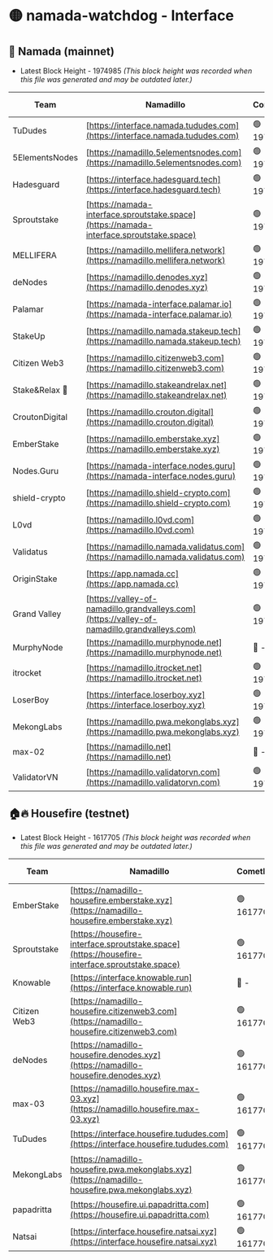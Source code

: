 # 🟡 namada-watchdog - Interface

## 🚀 Namada (mainnet)
- Latest Block Height - 1974985 *(This block height was recorded when this file was generated and may be outdated later.)*

| Team | Namadillo | CometBFT | Indexer | MASP Indexer |
|-|-|-|-|-|
| TuDudes | [https://interface.namada.tududes.com](https://interface.namada.tududes.com) | 🟢 1974964 | 🟢 1974963 | 🟢 1974963 |
| 5ElementsNodes | [https://namadillo.5elementsnodes.com](https://namadillo.5elementsnodes.com) | 🟢 1974964 | 🟢 1974964 | 🟢 1974964 |
| Hadesguard | [https://interface.hadesguard.tech](https://interface.hadesguard.tech) | 🟢 1974965 | 🟢 1974964 | 🟢 1974964 |
| Sproutstake | [https://namada-interface.sproutstake.space](https://namada-interface.sproutstake.space) | 🟢 1974965 | 🟢 1974965 | 🟢 1974965 |
| MELLIFERA | [https://namadillo.mellifera.network](https://namadillo.mellifera.network) | 🟢 1974966 | 🟢 1974966 | 🟢 1974966 |
| deNodes | [https://namadillo.denodes.xyz](https://namadillo.denodes.xyz) | 🟢 1974967 | 🟢 1974966 | 🟢 1974966 |
| Palamar | [https://namada-interface.palamar.io](https://namada-interface.palamar.io) | 🟢 1974967 | 🟢 1974967 | 🟢 1974967 |
| StakeUp | [https://namadillo.namada.stakeup.tech](https://namadillo.namada.stakeup.tech) | 🟢 1974968 | 🟢 1974968 | 🟢 1974968 |
| Citizen Web3 | [https://namadillo.citizenweb3.com](https://namadillo.citizenweb3.com) | 🟢 1974968 | 🟢 1974968 | 🟢 1974968 |
| Stake&Relax 🦥 | [https://namadillo.stakeandrelax.net](https://namadillo.stakeandrelax.net) | 🟢 1974969 | 🟢 1974969 | 🟢 1974969 |
| CroutonDigital | [https://namadillo.crouton.digital](https://namadillo.crouton.digital) | 🟢 1974969 | 🔴 - | 🟢 1974970 |
| EmberStake | [https://namadillo.emberstake.xyz](https://namadillo.emberstake.xyz) | 🟢 1974971 | 🟢 1974971 | 🟢 1974971 |
| Nodes.Guru | [https://namada-interface.nodes.guru](https://namada-interface.nodes.guru) | 🟢 1974971 | 🟢 1974971 | 🟢 1974971 |
| shield-crypto | [https://namadillo.shield-crypto.com](https://namadillo.shield-crypto.com) | 🟢 1974972 | 🟢 1974971 | 🟢 1974971 |
| L0vd | [https://namadillo.l0vd.com](https://namadillo.l0vd.com) | 🟢 1974972 | 🔴 - | 🟢 1974974 |
| Validatus | [https://namadillo.namada.validatus.com](https://namadillo.namada.validatus.com) | 🟢 1974975 | 🟢 1974975 | 🟢 1974975 |
| OriginStake | [https://app.namada.cc](https://app.namada.cc) | 🟢 1974976 | 🟢 1974975 | 🟢 1974975 |
| Grand Valley | [https://valley-of-namadillo.grandvalleys.com](https://valley-of-namadillo.grandvalleys.com) | 🟢 1974976 | 🟢 1974976 | 🟢 1974976 |
| MurphyNode | [https://namadillo.murphynode.net](https://namadillo.murphynode.net) | 🔴 - | 🔴 - | 🔴 - |
| itrocket | [https://namadillo.itrocket.net](https://namadillo.itrocket.net) | 🟢 1974983 | 🟢 1974982 | 🟢 1974983 |
| LoserBoy | [https://interface.loserboy.xyz](https://interface.loserboy.xyz) | 🟢 1974983 | 🟢 1974978 | 🟢 1974978 |
| MekongLabs | [https://namadillo.pwa.mekonglabs.xyz](https://namadillo.pwa.mekonglabs.xyz) | 🟢 1974979 | 🟢 1974978 | 🟢 1974978 |
| max-02 | [https://namadillo.net](https://namadillo.net) | 🔴 - | 🔴 - | 🔴 - |
| ValidatorVN | [https://namadillo.validatorvn.com](https://namadillo.validatorvn.com) | 🟢 1974985 | 🟢 1974981 | 🟢 1974982 |

## 🏠🔥 Housefire (testnet)
- Latest Block Height - 1617705 *(This block height was recorded when this file was generated and may be outdated later.)*

| Team | Namadillo | CometBFT | Indexer | MASP Indexer |
|-|-|-|-|-|
| EmberStake | [https://namadillo-housefire.emberstake.xyz](https://namadillo-housefire.emberstake.xyz) | 🟢 1617700 | 🟢 1617700 | 🟢 1617700 |
| Sproutstake | [https://housefire-interface.sproutstake.space](https://housefire-interface.sproutstake.space) | 🟢 1617701 | 🟢 1617701 | 🟢 1617701 |
| Knowable | [https://interface.knowable.run](https://interface.knowable.run) | 🔴 - | 🔴 - | 🔴 - |
| Citizen Web3 | [https://namadillo-housefire.citizenweb3.com](https://namadillo-housefire.citizenweb3.com) | 🟢 1617703 | 🟢 1617703 | 🔴 1597444 |
| deNodes | [https://namadillo-housefire.denodes.xyz](https://namadillo-housefire.denodes.xyz) | 🟢 1617703 | 🟢 1617703 | 🟢 1617703 |
| max-03 | [https://namadillo.housefire.max-03.xyz](https://namadillo.housefire.max-03.xyz) | 🟢 1617704 | 🟢 1617704 | 🟢 1617704 |
| TuDudes | [https://interface.housefire.tududes.com](https://interface.housefire.tududes.com) | 🟢 1617704 | 🟢 1617704 | 🟢 1617704 |
| MekongLabs | [https://namadillo-housefire.pwa.mekonglabs.xyz](https://namadillo-housefire.pwa.mekonglabs.xyz) | 🟢 1617704 | 🟢 1617704 | 🟢 1617704 |
| papadritta | [https://housefire.ui.papadritta.com](https://housefire.ui.papadritta.com) | 🟢 1617705 | 🟢 1617705 | 🟢 1617705 |
| Natsai | [https://interface.housefire.natsai.xyz](https://interface.housefire.natsai.xyz) | 🟢 1617705 | 🟢 1617705 | 🟢 1617705 |

